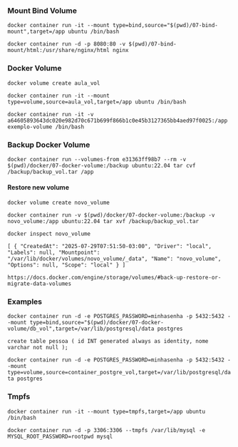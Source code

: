 ### Mount Bind Volume

`
docker container run -it --mount type=bind,source="$(pwd)/07-bind-mount",target=/app ubuntu /bin/bash
`

`
docker container run -d -p 8080:80 -v $(pwd)/07-bind-mount/html:/usr/share/nginx/html nginx
`

### Docker Volume

`
docker volume create aula_vol
`

`
docker container run -it --mount type=volume,source=aula_vol,target=/app ubuntu /bin/bash
`

`
docker container run -it -v a64605893643dc020e982d70c671b699f866b1c0e45b3127365bb4aed97f0025:/app exemplo-volume /bin/bash
`

### Backup Docker Volume

`
docker container run --volumes-from e31363ff98b7 --rm -v $(pwd)/docker/07-docker-volume:/backup ubuntu:22.04 tar cvf /backup/backup_vol.tar /app
`
#### Restore new volume
`
docker volume create novo_volume
`

`
docker container run -v $(pwd)/docker/07-docker-volume:/backup -v novo_volume:/app ubuntu:22.04 tar xvf /backup/backup_vol.tar
`

`
docker inspect novo_volume
`

`
[
    {
        "CreatedAt": "2025-07-29T07:51:50-03:00",
        "Driver": "local",
        "Labels": null,
        "Mountpoint": "/var/lib/docker/volumes/novo_volume/_data",
        "Name": "novo_volume",
        "Options": null,
        "Scope": "local"
    }
]
`

`
https://docs.docker.com/engine/storage/volumes/#back-up-restore-or-migrate-data-volumes
`

### Examples

`
docker container run -d -e POSTGRES_PASSWORD=minhasenha -p 5432:5432 --mount type=bind,source="$(pwd)/docker/07-docker-volume/db_vol",target=/var/lib/postgresql/data postgres
`

`
create table pessoa (
	id INT generated always as identity,
	nome varchar not null
);
`

`
docker container run -d -e POSTGRES_PASSWORD=minhasenha -p 5432:5432 --mount type=volume,source=container_postgre_vol,target=/var/lib/postgresql/data postgres
`

### Tmpfs

`
docker container run -it --mount type=tmpfs,target=/app ubuntu /bin/bash
`

`
docker container run -d -p 3306:3306 --tmpfs /var/lib/mysql -e MYSQL_ROOT_PASSWORD=rootpwd mysql
`